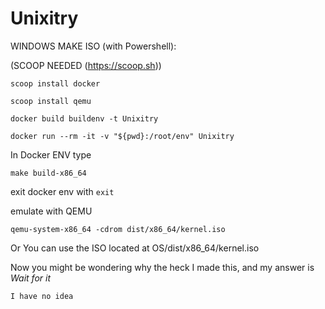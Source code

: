 # Unixitry

WINDOWS MAKE ISO (with Powershell):



(SCOOP NEEDED (https://scoop.sh))

```scoop install docker```

```scoop install qemu```

```docker build buildenv -t Unixitry```

```docker run --rm -it -v "${pwd}:/root/env" Unixitry```

In Docker ENV type

```make build-x86_64```

exit docker env with 
``exit``

emulate with QEMU

```qemu-system-x86_64 -cdrom dist/x86_64/kernel.iso```

Or You can use the ISO located at OS/dist/x86_64/kernel.iso

Now you might be wondering why the heck I made this, and my answer is *Wait for it*

```I have no idea```
